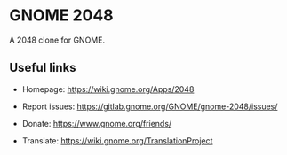 # GNOME 2048

A 2048 clone for GNOME.

## Useful links

- Homepage: <https://wiki.gnome.org/Apps/2048>

- Report issues: <https://gitlab.gnome.org/GNOME/gnome-2048/issues/>

- Donate: <https://www.gnome.org/friends/>

- Translate: <https://wiki.gnome.org/TranslationProject>